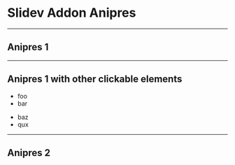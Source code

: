 # Slidev Addon Anipres

---

## Anipres 1

<SlidevAnipres id="deck1" excalidrawLikeFont />

---

## Anipres 1 with other clickable elements

<v-clicks>

- foo
- bar

</v-clicks>

<SlidevAnipres id="deck1" excalidrawLikeFont />

<v-clicks>

- baz
- qux

</v-clicks>

---

## Anipres 2

<SlidevAnipres id="deck2" fontUrl="/YuseiMagic-Regular.ttf" />

